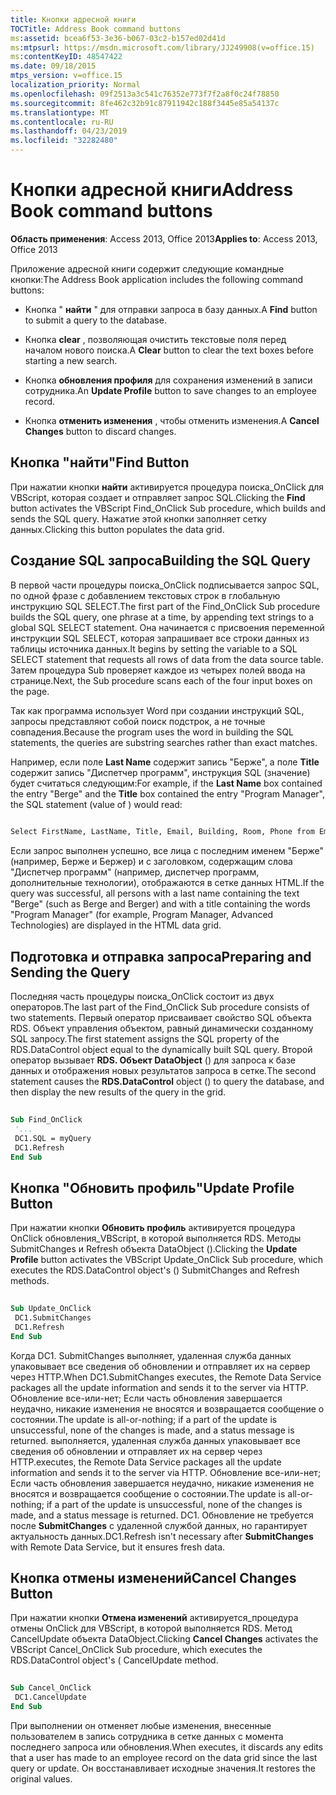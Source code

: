 ```yaml
---
title: Кнопки адресной книги
TOCTitle: Address Book command buttons
ms:assetid: bcea6f53-3e36-b067-03c2-b157ed02d41d
ms:mtpsurl: https://msdn.microsoft.com/library/JJ249908(v=office.15)
ms:contentKeyID: 48547422
ms.date: 09/18/2015
mtps_version: v=office.15
localization_priority: Normal
ms.openlocfilehash: 09f2513a3c541c76352e773f7f2a8f0c24f78850
ms.sourcegitcommit: 8fe462c32b91c87911942c188f3445e85a54137c
ms.translationtype: MT
ms.contentlocale: ru-RU
ms.lasthandoff: 04/23/2019
ms.locfileid: "32282480"
---
```

# <a name="address-book-command-buttons"></a><span data-ttu-id="5518d-102">Кнопки адресной книги</span><span class="sxs-lookup"><span data-stu-id="5518d-102">Address Book command buttons</span></span>


<span data-ttu-id="5518d-103">**Область применения**: Access 2013, Office 2013</span><span class="sxs-lookup"><span data-stu-id="5518d-103">**Applies to**: Access 2013, Office 2013</span></span>


<span data-ttu-id="5518d-104">Приложение адресной книги содержит следующие командные кнопки:</span><span class="sxs-lookup"><span data-stu-id="5518d-104">The Address Book application includes the following command buttons:</span></span>

- <span data-ttu-id="5518d-105">Кнопка " **найти** " для отправки запроса в базу данных.</span><span class="sxs-lookup"><span data-stu-id="5518d-105">A **Find** button to submit a query to the database.</span></span>

- <span data-ttu-id="5518d-106">Кнопка **clear** , позволяющая очистить текстовые поля перед началом нового поиска.</span><span class="sxs-lookup"><span data-stu-id="5518d-106">A **Clear** button to clear the text boxes before starting a new search.</span></span>

- <span data-ttu-id="5518d-107">Кнопка **обновления профиля** для сохранения изменений в записи сотрудника.</span><span class="sxs-lookup"><span data-stu-id="5518d-107">An **Update Profile** button to save changes to an employee record.</span></span>

- <span data-ttu-id="5518d-108">Кнопка **отменить изменения** , чтобы отменить изменения.</span><span class="sxs-lookup"><span data-stu-id="5518d-108">A **Cancel Changes** button to discard changes.</span></span>

## <a name="find-button"></a><span data-ttu-id="5518d-109">Кнопка "найти"</span><span class="sxs-lookup"><span data-stu-id="5518d-109">Find Button</span></span>

<span data-ttu-id="5518d-110">При нажатии кнопки **найти** активируется процедура поиска\_OnClick для VBScript, которая создает и отправляет запрос SQL.</span><span class="sxs-lookup"><span data-stu-id="5518d-110">Clicking the **Find** button activates the VBScript Find\_OnClick Sub procedure, which builds and sends the SQL query.</span></span> <span data-ttu-id="5518d-111">Нажатие этой кнопки заполняет сетку данных.</span><span class="sxs-lookup"><span data-stu-id="5518d-111">Clicking this button populates the data grid.</span></span>

## <a name="building-the-sql-query"></a><span data-ttu-id="5518d-112">Создание SQL запроса</span><span class="sxs-lookup"><span data-stu-id="5518d-112">Building the SQL Query</span></span>

<span data-ttu-id="5518d-113">В первой части процедуры поиска\_OnClick подписывается запрос SQL, по одной фразе с добавлением текстовых строк в глобальную инструкцию SQL SELECT.</span><span class="sxs-lookup"><span data-stu-id="5518d-113">The first part of the Find\_OnClick Sub procedure builds the SQL query, one phrase at a time, by appending text strings to a global SQL SELECT statement.</span></span> <span data-ttu-id="5518d-114">Она начинается с присвоения переменной инструкции SQL SELECT, которая запрашивает все строки данных из таблицы источника данных.</span><span class="sxs-lookup"><span data-stu-id="5518d-114">It begins by setting the variable to a SQL SELECT statement that requests all rows of data from the data source table.</span></span> <span data-ttu-id="5518d-115">Затем процедура Sub проверяет каждое из четырех полей ввода на странице.</span><span class="sxs-lookup"><span data-stu-id="5518d-115">Next, the Sub procedure scans each of the four input boxes on the page.</span></span>

<span data-ttu-id="5518d-116">Так как программа использует Word при создании инструкций SQL, запросы представляют собой поиск подстрок, а не точные совпадения.</span><span class="sxs-lookup"><span data-stu-id="5518d-116">Because the program uses the word in building the SQL statements, the queries are substring searches rather than exact matches.</span></span>

<span data-ttu-id="5518d-117">Например, если поле **Last Name** содержит запись "Берже", а поле **Title** содержит запись "Диспетчер программ", инструкция SQL (значение) будет считаться следующим:</span><span class="sxs-lookup"><span data-stu-id="5518d-117">For example, if the **Last Name** box contained the entry "Berge" and the **Title** box contained the entry "Program Manager", the SQL statement (value of ) would read:</span></span>

```vb 
 
Select FirstName, LastName, Title, Email, Building, Room, Phone from Employee where lastname like 'Berge%' and title like 'Program Manager%' 
```

<span data-ttu-id="5518d-118">Если запрос выполнен успешно, все лица с последним именем "Берже" (например, Берже и Бержер) и с заголовком, содержащим слова "Диспетчер программ" (например, диспетчер программ, дополнительные технологии), отображаются в сетке данных HTML.</span><span class="sxs-lookup"><span data-stu-id="5518d-118">If the query was successful, all persons with a last name containing the text "Berge" (such as Berge and Berger) and with a title containing the words "Program Manager" (for example, Program Manager, Advanced Technologies) are displayed in the HTML data grid.</span></span>

## <a name="preparing-and-sending-the-query"></a><span data-ttu-id="5518d-119">Подготовка и отправка запроса</span><span class="sxs-lookup"><span data-stu-id="5518d-119">Preparing and Sending the Query</span></span>

<span data-ttu-id="5518d-120">Последняя часть процедуры поиска\_OnClick состоит из двух операторов.</span><span class="sxs-lookup"><span data-stu-id="5518d-120">The last part of the Find\_OnClick Sub procedure consists of two statements.</span></span> <span data-ttu-id="5518d-121">Первый оператор присваивает свойство SQL объекта RDS. Объект управления объектом, равный динамически созданному SQL запросу.</span><span class="sxs-lookup"><span data-stu-id="5518d-121">The first statement assigns the SQL property of the RDS.DataControl object equal to the dynamically built SQL query.</span></span> <span data-ttu-id="5518d-122">Второй оператор вызывает **RDS. Объект DataObject** () для запроса к базе данных и отображения новых результатов запроса в сетке.</span><span class="sxs-lookup"><span data-stu-id="5518d-122">The second statement causes the **RDS.DataControl** object () to query the database, and then display the new results of the query in the grid.</span></span>

```vb 
 
Sub Find_OnClick 
 '... 
 DC1.SQL = myQuery 
 DC1.Refresh 
End Sub 
```

## <a name="update-profile-button"></a><span data-ttu-id="5518d-123">Кнопка "Обновить профиль"</span><span class="sxs-lookup"><span data-stu-id="5518d-123">Update Profile Button</span></span>

<span data-ttu-id="5518d-124">При нажатии кнопки **Обновить профиль** активируется процедура OnClick обновления\_VBScript, в которой выполняется RDS. Методы SubmitChanges и Refresh объекта DataObject ().</span><span class="sxs-lookup"><span data-stu-id="5518d-124">Clicking the **Update Profile** button activates the VBScript Update\_OnClick Sub procedure, which executes the RDS.DataControl object's () SubmitChanges and Refresh methods.</span></span>

```vb 
 
Sub Update_OnClick 
 DC1.SubmitChanges 
 DC1.Refresh 
End Sub 
```

<span data-ttu-id="5518d-125">Когда DC1. SubmitChanges выполняет, удаленная служба данных упаковывает все сведения об обновлении и отправляет их на сервер через HTTP.</span><span class="sxs-lookup"><span data-stu-id="5518d-125">When DC1.SubmitChanges executes, the Remote Data Service packages all the update information and sends it to the server via HTTP.</span></span> <span data-ttu-id="5518d-126">Обновление все-или-нет; Если часть обновления завершается неудачно, никакие изменения не вносятся и возвращается сообщение о состоянии.</span><span class="sxs-lookup"><span data-stu-id="5518d-126">The update is all-or-nothing; if a part of the update is unsuccessful, none of the changes is made, and a status message is returned.</span></span> <span data-ttu-id="5518d-127">выполняется, удаленная служба данных упаковывает все сведения об обновлении и отправляет их на сервер через HTTP.</span><span class="sxs-lookup"><span data-stu-id="5518d-127">executes, the Remote Data Service packages all the update information and sends it to the server via HTTP.</span></span> <span data-ttu-id="5518d-128">Обновление все-или-нет; Если часть обновления завершается неудачно, никакие изменения не вносятся и возвращается сообщение о состоянии.</span><span class="sxs-lookup"><span data-stu-id="5518d-128">The update is all-or-nothing; if a part of the update is unsuccessful, none of the changes is made, and a status message is returned.</span></span> <span data-ttu-id="5518d-129">DC1. Обновление не требуется после **SubmitChanges** с удаленной службой данных, но гарантирует актуальность данных.</span><span class="sxs-lookup"><span data-stu-id="5518d-129">DC1.Refresh isn't necessary after **SubmitChanges** with Remote Data Service, but it ensures fresh data.</span></span>

## <a name="cancel-changes-button"></a><span data-ttu-id="5518d-130">Кнопка отмены изменений</span><span class="sxs-lookup"><span data-stu-id="5518d-130">Cancel Changes Button</span></span>

<span data-ttu-id="5518d-131">При нажатии кнопки **Отмена изменений** активируется\_процедура отмены OnClick для VBScript, в которой выполняется RDS. Метод CancelUpdate объекта DataObject.</span><span class="sxs-lookup"><span data-stu-id="5518d-131">Clicking **Cancel Changes** activates the VBScript Cancel\_OnClick Sub procedure, which executes the RDS.DataControl object's ( CancelUpdate method.</span></span>

```vb 
 
Sub Cancel_OnClick 
 DC1.CancelUpdate 
End Sub 
```

<span data-ttu-id="5518d-132">При выполнении он отменяет любые изменения, внесенные пользователем в запись сотрудника в сетке данных с момента последнего запроса или обновления.</span><span class="sxs-lookup"><span data-stu-id="5518d-132">When executes, it discards any edits that a user has made to an employee record on the data grid since the last query or update.</span></span> <span data-ttu-id="5518d-133">Он восстанавливает исходные значения.</span><span class="sxs-lookup"><span data-stu-id="5518d-133">It restores the original values.</span></span>

